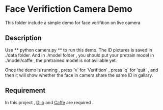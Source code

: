 # Face Verifiction Camera Demo

This folder include a simple demo for face verifition on live camera

## Description
  Use ** python camera.py ** to run this demo.
  The ID pictures is saved in ./data folder.
  And in ./model folder , you should put your pretrain model in ./model/caffe , the pretrained model is not aviliable yet.

  Once the demo is running , press 'v' for 'Verifition' , press 'q' for 'quit' , and then it will show whether the face in camera share the same ID in gallary.


## Requirement 
  In this project , [Dlib](http://dlib.net/python/index.html) and [Caffe](http://caffe.berkeleyvision.org/) are required .
